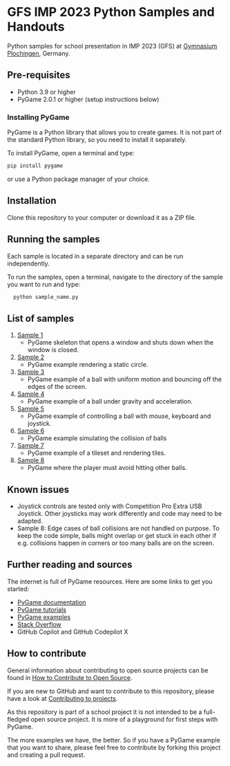 # GFS IMP 2023 Python Samples and Handouts

Python samples for school presentation in IMP 2023 (GFS) at [Gymnasium Plochingen](https://www.gymnasiumplochingen.de), Germany. 

## Pre-requisites

- Python 3.9 or higher
- PyGame 2.0.1 or higher (setup instructions below)

### Installing PyGame

PyGame is a Python library that allows you to create games. 
It is not part of the standard Python library, so you need to install it separately.

To install PyGame, open a terminal and type:

```bash
pip install pygame
```

or use a Python package manager of your choice.


## Installation

Clone this repository to your computer or download it as a ZIP file.

## Running the samples

Each sample is located in a separate directory and can be run independently.

To run the samples, open a terminal, navigate to the directory of the sample you want to run and type:

```bash
  python sample_name.py
```

## List of samples

1. [Sample 1](01_sample/README.md)
   - PyGame skeleton that opens a window and shuts down when the window is closed.
2. [Sample 2](02_sample/README.md)
   - PyGame example rendering a static circle.
3. [Sample 3](03_sample/README.md)
   - PyGame example of a ball with uniform motion and bouncing off the edges of the screen.
4. [Sample 4](04_sample/README.md)
   - PyGame example of a ball under gravity and acceleration.
5. [Sample 5](05_sample/README.md)
   - PyGame example of controlling a ball with mouse, keyboard and joystick.
6. [Sample 6](06_sample/README.md)
   - PyGame example simulating the collision of balls
7. [Sample 7](07_sample/README.md)
    - PyGame example of a tileset and rendering tiles.
8. [Sample 8](08_sample/README.md)
    - PyGame where the player must avoid hitting other balls.

## Known issues

- Joystick controls are tested only with Competition Pro Extra USB Joystick. Other joysticks may work differently and code may need to be adapted.
- Sample 8: Edge cases of ball collisions are not handled on purpose. To keep the code simple, balls might overlap or get stuck in each other if e.g. collisions happen in corners or too many balls are on the screen.

## Further reading and sources

The internet is full of PyGame resources. Here are some links to get you started:

- [PyGame documentation](https://www.pygame.org/docs/)
- [PyGame tutorials](https://www.pygame.org/wiki/tutorials)
- [PyGame examples](https://www.pygame.org/tags/example)
- [Stack Overflow](https://stackoverflow.com/questions/tagged/pygame)
- GitHub Copilot and GitHub Codepilot X

## How to contribute

General information about contributing to open source projects can be found in [How to Contribute to Open Source](https://opensource.guide/how-to-contribute/).

If you are new to GitHub and want to contribute to this repository, please have a look at [Contributing to projects](https://docs.github.com/en/get-started/quickstart/contributing-to-projects).

As this repository is part of a school project it is not intended to be a full-fledged open source project. It is more of a playground for first steps with PyGame.

The more examples we have, the better. So if you have a PyGame example that you want to share, please feel free to contribute by forking this project and creating a pull request.


